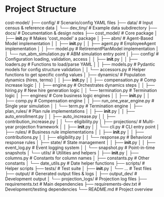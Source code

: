 # Project Structure

cost-model/
├── config/                # Scenario/config YAML files
├── data/                 # Input census & reference data
│   └── dev_tiny/         # Example data subdirectory
├── docs/                 # Documentation & design notes
├── cost_model/           # Core package
│   ├── __init__.py       # Makes 'cost_model' a package
│   ├── abm/              # Agent-Based Model implementation
│   │   ├── __init__.py
│   │   ├── agent.py      # EmployeeAgent implementation
│   │   ├── model.py      # RetirementPlanModel implementation
│   │   └── run_abm_simulation.py # ABM simulation entry point
│   ├── config/           # Configuration loading, validation, access
│   │   ├── __init__.py
│   │   ├── loaders.py    # Functions to load/parse YAML
│   │   ├── models.py     # Pydantic models for config structure validation
│   │   └── accessors.py  # Helper functions to get specific config values
│   ├── dynamics/         # Population dynamics (hires, terms)
│   │   ├── __init__.py
│   │   ├── compensation.py # Comp increase logic
│   │   ├── engine.py       # Orchestrates dynamics steps
│   │   ├── hiring.py       # New hire generation logic
│   │   └── termination.py  # Termination logic
│   ├── engines/          # Core business logic engines
│   │   ├── __init__.py
│   │   ├── comp.py       # Compensation engine
│   │   ├── run_one_year_engine.py # Single year simulation
│   │   └── term.py       # Termination engine
│   ├── plan_rules/       # Plan rule implementations
│   │   ├── __init__.py
│   │   ├── auto_enrollment.py
│   │   ├── auto_increase.py
│   │   ├── contribution_increase.py
│   │   └── eligibility.py
│   ├── projections/      # Multi-year projection framework
│   │   ├── __init__.py
│   │   └── cli.py        # CLI entry point
│   ├── rules/            # Business rule implementations
│   │   ├── __init__.py
│   │   ├── contributions.py
│   │   ├── eligibility.py
│   │   └── response.py   # Behavioral response rules
│   ├── state/            # State management
│   │   ├── __init__.py
│   │   ├── event_log.py  # Event logging system
│   │   └── snapshot.py   # Point-in-time snapshots
│   └── utils/            # Utilities and helpers
│       ├── __init__.py
│       ├── columns.py    # Constants for column names
│       ├── constants.py  # Other constants
│       └── date_utils.py # Date helper functions
├── scripts/              # Helper scripts
├── tests/                # Test suite
│   ├── __init__.py
│   └── ...               # Test files
├── output/               # Generated output files & logs
│   ├── output_dev/       # Development output
│   └── projection_logs/  # Projection log files
├── requirements.txt      # Main dependencies
├── requirements-dev.txt  # Development/testing dependencies
└── README.md             # Project overview
